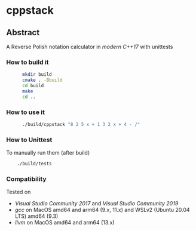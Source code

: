 # cppstack

## Abstract

A Reverse Polish notation calculator in *modern C++17* with unittests

### How to build it

```bash
      mkdir build 
      cmake . -Bbuild
      cd build
      make
      cd ..
```

### How to use it

```bash
      ./build/cppstack "8 2 5 x + 1 3 2 x + 4 - /"
```

### How to Unittest

To manually run them (after build)

```bash
    ./build/tests
```

### Compatibility

Tested on

- *Visual Studio Community 2017* and *Visual Studio Community 2019*
- *gcc* on MacOS amd64 and arm64 (9.x, 11.x) and WSLv2 (Ubuntu 20.04 LTS) amd64 (9.3)
- *llvm* on MacOS amd64 and arm64 (13.x)
